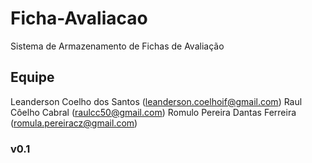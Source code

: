 # Ficha-Avaliacao
Sistema de Armazenamento de Fichas de Avaliação

## Equipe 
Leanderson Coelho dos Santos (leanderson.coelhoif@gmail.com)
Raul Côelho Cabral (raulcc50@gmail.com)
Romulo Pereira Dantas Ferreira (romula.pereiracz@gmail.com)

### v0.1
